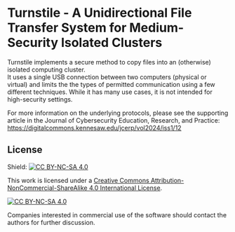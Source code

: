 # Turnstile - A Unidirectional File Transfer System for Medium-Security Isolated Clusters

Turnstile implements a secure method to copy files into an (otherwise) isolated computing cluster.  
It uses a single USB connection between two computers (physical or virtual) and limits the the types of permitted communication 
using a few different techniques.  While it has many use cases, it is not intended for high-security settings.

For more information on the underlying protocols, please see the supporting article in the Journal of Cybersecurity Education,
Research, and Practice: https://digitalcommons.kennesaw.edu/jcerp/vol2024/iss1/12

## License

Shield: [![CC BY-NC-SA 4.0][cc-by-nc-sa-shield]][cc-by-nc-sa]

This work is licensed under a
[Creative Commons Attribution-NonCommercial-ShareAlike 4.0 International License][cc-by-nc-sa].

[![CC BY-NC-SA 4.0][cc-by-nc-sa-image]][cc-by-nc-sa]

[cc-by-nc-sa]: http://creativecommons.org/licenses/by-nc-sa/4.0/
[cc-by-nc-sa-image]: https://licensebuttons.net/l/by-nc-sa/4.0/88x31.png
[cc-by-nc-sa-shield]: https://img.shields.io/badge/License-CC%20BY--NC--SA%204.0-lightgrey.svg

Companies interested in commercial use of the software should contact the authors for further discussion.
